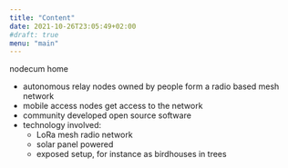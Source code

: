 ```yaml
---
title: "Content"
date: 2021-10-26T23:05:49+02:00
#draft: true
menu: "main"
---
```

nodecum home

- autonomous relay nodes owned by people form a radio based mesh network
- mobile access nodes get access to the network
- community developed open source software 
- technology involved:
  - LoRa mesh radio network
  - solar panel powered
  - exposed setup, for instance as birdhouses in trees 
